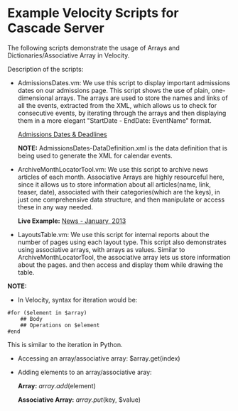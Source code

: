 Example Velocity Scripts for Cascade Server
============================================

The following scripts demonstrate the usage of Arrays and Dictionaries/Associative Array in Velocity.

Description of the scripts:

* AdmissionsDates.vm: We use this script to display important admissions dates on our admissions page. This script shows the use of plain, one-dimensional arrays. The arrays are used to store the names and links of all the events, extracted from the XML, which allows us to check for consecutive events, by iterating through the arrays and then displaying them in a more elegant "StartDate - EndDate: EventName" format.

  [Admissions Dates & Deadlines](http://www.union.edu/admissions/apply/dates/)

  **NOTE:** AdmissionsDates-DataDefinition.xml is the data definition that is being used to generate the XML for calendar events.

* ArchiveMonthLocatorTool.vm: We use this script to archive news articles of each month. Associative Arrays are highly resourceful here, since it allows us to store information about all articles(name, link, teaser, date), associated with their categories(which are the keys), in just one comprehensive data structure, and then manipulate or access these in any way needed.

  **Live Example:** [News - January, 2013](http://www.union.edu/news/stories/2013/01/)

* LayoutsTable.vm: We use this script for internal reports about the number of pages using each layout type. This script also demonstrates using associative arrays, with arrays as values. Similar to ArchiveMonthLocatorTool, the associative array lets us store information about the pages. and then access and display them while drawing the table.


**NOTE:**

* In Velocity, syntax for iteration would be:

```
#for ($element in $array)
	## Body
	## Operations on $element
#end
```
This is similar to the iteration in Python.

* Accessing an array/associative array: $array.get(index)

* Adding elements to an array/associative aray:

  **Array:** $array.add($element)

  **Associative Array:** $array.put($key, $value)

